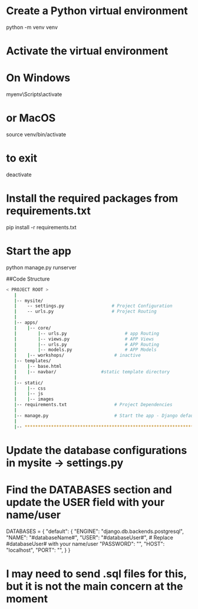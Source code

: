 # Create a Python virtual environment

python -m venv venv

# Activate the virtual environment

# On Windows

myenv\Scripts\activate

# or MacOS

source venv/bin/activate

# to exit

deactivate

# Install the required packages from requirements.txt

pip install -r requirements.txt

# Start the app

python manage.py runserver

##Code Structure

```bash
< PROJECT ROOT >
   |
   |-- mysite/
   |    -- settings.py                  # Project Configuration
   |    -- urls.py                      # Project Routing
   |
   |-- apps/
   |    |-- core/
   |        |-- urls.py                      # app Routing
   |        |-- views.py                     # APP Views
   |        |-- urls.py                      # APP Routing
   |        |-- models.py                    # APP Models
   |    |-- workshops/                   # inactive
   |-- templates/
   |    |-- base.html
   |    |-- navbar/                 #static template directory
   |
   |-- static/
   |    |-- css
   |    |-- js
   |    |-- images
   |-- requirements.txt                  # Project Dependencies
   |
   |-- manage.py                         # Start the app - Django default start script
   |
   |-- ************************************************************************
```

# Update the database configurations in mysite -> settings.py

# Find the DATABASES section and update the USER field with your name/user

DATABASES = {
"default": {
"ENGINE": "django.db.backends.postgresql",
"NAME": "#databaseName#",
"USER": "#databaseUser#", # Replace #databaseUser# with your name/user
"PASSWORD": "",
"HOST": "localhost",
"PORT": "",
}
}

# I may need to send .sql files for this, but it is not the main concern at the moment
